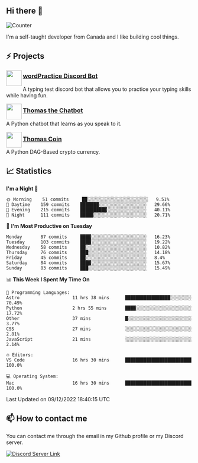 <h2>Hi there 👋</h2>

![Counter](https://komarev.com/ghpvc/?username=principle105)

<p>I'm a self-taught developer from Canada and I like building cool things.</p>

<h2>⚡ Projects</h2>

<img align="left" src="https://i.imgur.com/BIzs17V.png" width="42" height="42" />
<h3><a target="_blank" href="https://discord.com/application-directory/743183681182498906">wordPractice Discord Bot</a></h3>
<p>A typing test discord bot that allows you to practice your typing skills while having fun.</p>

<img align="left" src="https://i.imgur.com/hA9YF2s.png" width="42" height="42" />
<h3><a href="https://github.com/principle105/thomasthechatbot">Thomas the Chatbot</a></h3>
<p>A Python chatbot that learns as you speak to it.</p>

<img align="left" src="https://i.imgur.com/4FdQpgN.png" width="42" height="42" />
<h3><a href="https://github.com/principle105/thomas-coin">Thomas Coin</a></h3>
<p>A Python DAG-Based crypto currency.</p>

<h2>📈 Statistics</h2>

<!--START_SECTION:waka-->
**I'm a Night 🦉** 

```text
🌞 Morning    51 commits     ██░░░░░░░░░░░░░░░░░░░░░░░   9.51% 
🌆 Daytime    159 commits    ███████░░░░░░░░░░░░░░░░░░   29.66% 
🌃 Evening    215 commits    ██████████░░░░░░░░░░░░░░░   40.11% 
🌙 Night      111 commits    █████░░░░░░░░░░░░░░░░░░░░   20.71%

```
📅 **I'm Most Productive on Tuesday** 

```text
Monday       87 commits     ████░░░░░░░░░░░░░░░░░░░░░   16.23% 
Tuesday      103 commits    ████░░░░░░░░░░░░░░░░░░░░░   19.22% 
Wednesday    58 commits     ██░░░░░░░░░░░░░░░░░░░░░░░   10.82% 
Thursday     76 commits     ███░░░░░░░░░░░░░░░░░░░░░░   14.18% 
Friday       45 commits     ██░░░░░░░░░░░░░░░░░░░░░░░   8.4% 
Saturday     84 commits     ████░░░░░░░░░░░░░░░░░░░░░   15.67% 
Sunday       83 commits     ███░░░░░░░░░░░░░░░░░░░░░░   15.49%

```


📊 **This Week I Spent My Time On** 

```text
💬 Programming Languages: 
Astro                    11 hrs 38 mins      █████████████████░░░░░░░░   70.49% 
Python                   2 hrs 55 mins       ████░░░░░░░░░░░░░░░░░░░░░   17.72% 
Other                    37 mins             █░░░░░░░░░░░░░░░░░░░░░░░░   3.77% 
CSS                      27 mins             ░░░░░░░░░░░░░░░░░░░░░░░░░   2.81% 
JavaScript               21 mins             ░░░░░░░░░░░░░░░░░░░░░░░░░   2.14%

🔥 Editors: 
VS Code                  16 hrs 30 mins      █████████████████████████   100.0%

💻 Operating System: 
Mac                      16 hrs 30 mins      █████████████████████████   100.0%

```


 Last Updated on 09/12/2022 18:40:15 UTC
<!--END_SECTION:waka-->

<h2>📫 How to contact me</h2>

You can contact me through the email in my Github profile or my Discord server.

[![Discord Server Link](https://dcbadge.vercel.app/api/server/DHnk46C)](https://discord.gg/DHnk46C)

